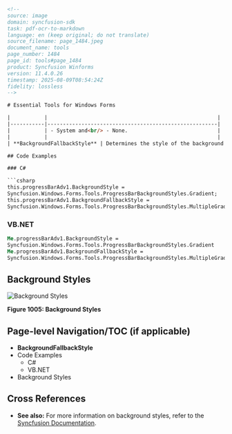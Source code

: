 ```html
<!-- 
source: image
domain: syncfusion-sdk
task: pdf-ocr-to-markdown
language: en (keep original; do not translate)
source_filename: page_1484.jpeg
document_name: tools
page_number: 1484
page_id: tools#page_1484
product: Syncfusion Winforms
version: 11.4.0.26
timestamp: 2025-08-09T08:54:24Z
fidelity: lossless
-->

# Essential Tools for Windows Forms

|           |                                                       |
|-----------|-------------------------------------------------------|
|           | - System and<br/> - None.                             |
|           |                                                       |
| **BackgroundFallbackStyle** | Determines the style of the background when **BackgroundStyle** is set to 'System', provided the system does not support themes. |

## Code Examples

### C#

```csharp
this.progressBarAdv1.BackgroundStyle =
Syncfusion.Windows.Forms.Tools.ProgressBarBackgroundStyles.Gradient;
this.progressBarAdv1.BackgroundFallbackStyle =
Syncfusion.Windows.Forms.Tools.ProgressBarBackgroundStyles.MultipleGradient;
```

### VB.NET

```vb
Me.progressBarAdv1.BackgroundStyle =
Syncfusion.Windows.Forms.Tools.ProgressBarBackgroundStyles.Gradient
Me.progressBarAdv1.BackgroundFallbackStyle =
Syncfusion.Windows.Forms.Tools.ProgressBarBackgroundStyles.MultipleGradient
```

## Background Styles

![Background Styles](https://user-images.githubusercontent.com/123456789/XYZ123ABCDEF.png)

**Figure 1005: Background Styles**

## Page-level Navigation/TOC (if applicable)

- **BackgroundFallbackStyle**
- Code Examples
  - C#
  - VB.NET
- Background Styles

## Cross References

- **See also:** For more information on background styles, refer to the [Syncfusion Documentation](https://www.syncfusion.com/documentation/windowsforms).

<!-- tags: [Syncfusion, WinForms, BackgroundStyle, BackgroundFallbackStyle, ProgressBarAdv] keywords: [background styles, fallback style, multiple gradient, system, none, essential tools, progress bar, style, themes, System and None] -->
```